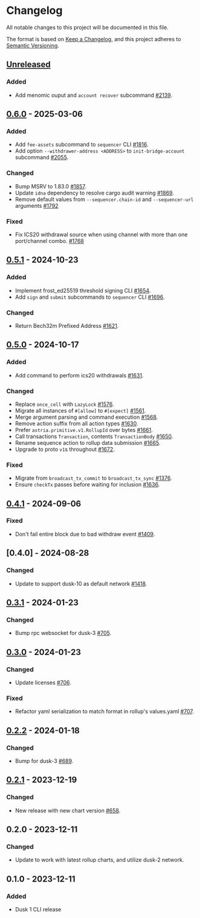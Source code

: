 <!-- markdownlint-disable no-duplicate-heading -->

# Changelog

All notable changes to this project will be documented in this file.

The format is based on [Keep a Changelog](https://keepachangelog.com/en/1.1.0/),
and this project adheres to [Semantic Versioning](https://semver.org/spec/v2.0.0.html).

## [Unreleased]

### Added

- Add menomic ouput and `account recover` subcommand [#2139](https://github.com/astriaorg/astria/pull/2139).

## [0.6.0] - 2025-03-06

### Added

- Add `fee-assets` subcommand to `sequencer` CLI [#1816](https://github.com/astriaorg/astria/pull/1816).
- Add option `--withdrawer-address <ADDRESS>` to `init-bridge-account` subcommand
[#2055](https://github.com/astriaorg/astria/pull/2055).

### Changed

- Bump MSRV to 1.83.0 [#1857](https://github.com/astriaorg/astria/pull/1857).
- Update `idna` dependency to resolve cargo audit warning [#1869](https://github.com/astriaorg/astria/pull/1869).
- Remove default values from `--sequencer.chain-id` and `--sequencer-url` arguments
  [#1792](https://github.com/astriaorg/astria/pull/1792)

### Fixed

- Fix ICS20 withdrawal source when using channel with more than one
  port/channel combo. [#1768](https://github.com/astriaorg/astria/pull/1768)

## [0.5.1] - 2024-10-23

### Added

- Implement frost_ed25519 threshold signing CLI [#1654](https://github.com/astriaorg/astria/pull/1654).
- Add `sign` and `submit` subcommands to `sequencer` CLI [#1696](https://github.com/astriaorg/astria/pull/1696).

### Changed

- Return Bech32m Prefixed Address [#1621](https://github.com/astriaorg/astria/pull/1621).

## [0.5.0] - 2024-10-17

### Added

- Add command to perform ics20 withdrawals [#1631](https://github.com/astriaorg/astria/pull/1631).

### Changed

- Replace `once_cell` with `LazyLock` [#1576](https://github.com/astriaorg/astria/pull/1576).
- Migrate all instances of `#[allow]` to `#[expect]` [#1561](https://github.com/astriaorg/astria/pull/1561).
- Merge argument parsing and command execution [#1568](https://github.com/astriaorg/astria/pull/1568).
- Remove action suffix from all action types [#1630](https://github.com/astriaorg/astria/pull/1630).
- Prefer `astria.primitive.v1.RollupId` over bytes [#1661](https://github.com/astriaorg/astria/pull/1661).
- Call transactions `Transaction`, contents `TransactionBody` [#1650](https://github.com/astriaorg/astria/pull/1650).
- Rename sequence action to rollup data submission [#1665](https://github.com/astriaorg/astria/pull/1665).
- Upgrade to proto `v1`s throughout [#1672](https://github.com/astriaorg/astria/pull/1672).

### Fixed

- Migrate from `broadcast_tx_commit` to `broadcast_tx_sync` [#1376](https://github.com/astriaorg/astria/pull/1376).
- Ensure `checkTx` passes before waiting for inclusion [#1636](https://github.com/astriaorg/astria/pull/1636).

## [0.4.1] - 2024-09-06

### Fixed

- Don't fail entire block due to bad withdraw event [#1409](https://github.com/astriaorg/astria/pull/1409).

## [0.4.0] - 2024-08-28

### Changed

- Update to support dusk-10 as default network [#1418](https://github.com/astriaorg/astria/pull/1418).

## [0.3.1] - 2024-01-23

### Changed

- Bump rpc websocket for dusk-3 [#705](https://github.com/astriaorg/astria/pull/705).

## [0.3.0] - 2024-01-23

### Changed

- Update licenses [#706](https://github.com/astriaorg/astria/pull/706).

### Fixed

- Refactor yaml serialization to match format in rollup's values.yaml [#707](https://github.com/astriaorg/astria/pull/707).

## [0.2.2] - 2024-01-18

### Changed

- Bump for dusk-3 [#689](https://github.com/astriaorg/astria/pull/689).

## [0.2.1] - 2023-12-19

### Changed

- New release with new chart version [#658](https://github.com/astriaorg/astria/pull/658).

## 0.2.0 - 2023-12-11

### Changed

- Update to work with latest rollup charts, and utilize dusk-2 network.

## 0.1.0 - 2023-12-11

### Added

- Dusk 1 CLI release

[unreleased]: https://github.com/astriaorg/astria/compare/cli-v0.6.0...HEAD
[0.6.0]: https://github.com/astriaorg/astria/compare/cli-v0.5.1...cli-v0.6.0
[0.5.1]: https://github.com/astriaorg/astria/compare/cli-v0.5.0...cli-v0.5.1
[0.5.0]: https://github.com/astriaorg/astria/compare/cli-v0.4.1...cli-v0.5.0
[0.4.1]: https://github.com/astriaorg/astria/compare/cli-v0.4.0...cli-v0.4.1
[0.3.1]: https://github.com/astriaorg/astria/compare/cli-v0.3.0...cli-v0.3.1
[0.3.0]: https://github.com/astriaorg/astria/compare/cli-v0.2.2...cli-v0.3.0
[0.2.2]: https://github.com/astriaorg/astria/compare/cli-v0.2.1...cli-v0.2.2
[0.2.1]: https://github.com/astriaorg/astria/compare/cli-v0.2.0...cli-v0.2.1
